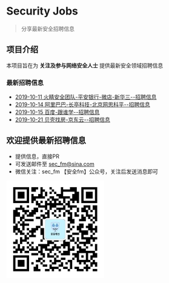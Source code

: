 # Security Jobs

> 分享最新安全招聘信息

## 项目介绍

本项目旨在为 **关注及参与网络安全人士** 提供最新安全领域招聘信息

### 最新招聘信息

- [2019-10-11 火睛安全团队-平安银行-微店-新华三--招聘信息](2019-10-11.md)
- [2019-10-14 阿里巴巴-长亭科技-北京网思科平--招聘信息](2019-10-14.md)
- [2019-10-15 百度-跟谁学--招聘信息](2019-10-15.md)
- [2019-10-21 贝壳找房-京东云--招聘信息](2019-10-21.md)



## 欢迎提供最新招聘信息

- 提供信息，直接PR
- 可发送邮件至 sec_fm@sina.com
- 微信关注：sec_fm 【安全fm】公众号，关注后发送消息即可

![sec_fm](/img/sec_fm.jpg)